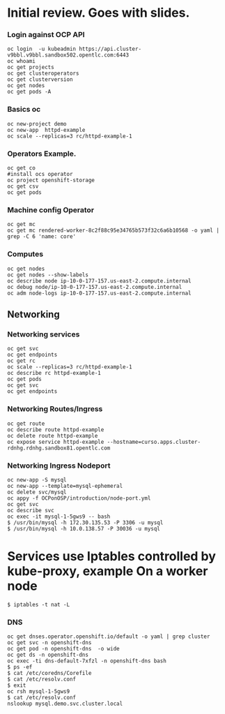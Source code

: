 # Initial review. Goes with slides.
### Login against OCP API
```
oc login  -u kubeadmin https://api.cluster-v9bbl.v9bbl.sandbox502.opentlc.com:6443
oc whoami
oc get projects
oc get clusteroperators
oc get clusterversion
oc get nodes
oc get pods -A
```

### Basics oc 
```
oc new-project demo
oc new-app  httpd-example
oc scale --replicas=3 rc/httpd-example-1
```

### Operators Example.
```
oc get co
#install ocs operator
oc project openshift-storage
oc get csv
oc get pods
```

### Machine config Operator
```
oc get mc
oc get mc rendered-worker-8c2f88c95e34765b573f32c6a6b10568 -o yaml | grep -C 6 'name: core'
```

### Computes
```
oc get nodes
oc get nodes --show-labels
oc describe node ip-10-0-177-157.us-east-2.compute.internal
oc debug node/ip-10-0-177-157.us-east-2.compute.internal
oc adm node-logs ip-10-0-177-157.us-east-2.compute.internal
```


## Networking
### Networking services
```
oc get svc
oc get endpoints
oc get rc
oc scale --replicas=3 rc/httpd-example-1
oc describe rc httpd-example-1
oc get pods
oc get svc
oc get endpoints
```

### Networking Routes/Ingress
```
oc get route
oc describe route httpd-example
oc delete route httpd-example
oc expose service httpd-example --hostname=curso.apps.cluster-rdnhg.rdnhg.sandbox81.opentlc.com
```

### Networking Ingress Nodeport
```
oc new-app -S mysql
oc new-app --template=mysql-ephemeral
oc delete svc/mysql
oc appy -f OCPonOSP/introduction/node-port.yml
oc get svc
oc describe svc 
oc exec -it mysql-1-5gws9 -- bash
$ /usr/bin/mysql -h 172.30.135.53 -P 3306 -u mysql
$ /usr/bin/mysql -h 10.0.138.57 -P 30036 -u mysql
```
# Services use Iptables controlled by kube-proxy, example On a worker node 
```
$ iptables -t nat -L
```

### DNS 
```
oc get dnses.operator.openshift.io/default -o yaml | grep cluster
oc get svc -n openshift-dns
oc get pod -n openshift-dns  -o wide
oc get ds -n openshift-dns
oc exec -ti dns-default-7xfzl -n openshift-dns bash
$ ps -ef 
$ cat /etc/coredns/Corefile
$ cat /etc/resolv.conf 
$ exit
oc rsh mysql-1-5gws9
$ cat /etc/resolv.conf
nslookup mysql.demo.svc.cluster.local
```
